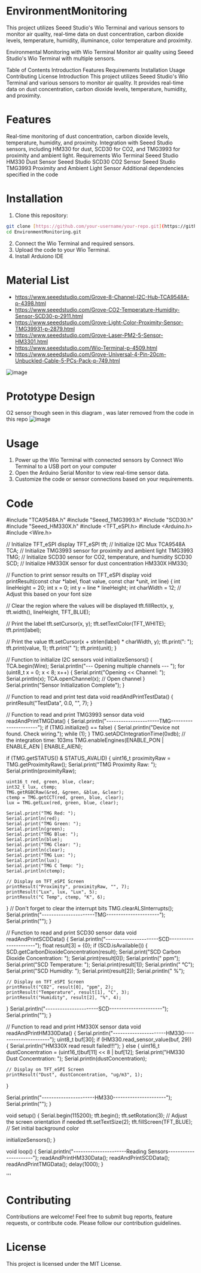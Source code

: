 # EnvironmentMonitoring
 This project utilizes Seeed Studio's Wio Terminal and various sensors to monitor air quality, real-time data on dust concentration, carbon dioxide levels, temperature, humidity, illuminance, color temperature and proximity.
 
Environmental Monitoring with Wio Terminal
Monitor air quality using Seeed Studio's Wio Terminal with multiple sensors.

Table of Contents
Introduction
Features
Requirements
Installation
Usage
Contributing
License
Introduction
This project utilizes Seeed Studio's Wio Terminal and various sensors to monitor air quality. It provides real-time data on dust concentration, carbon dioxide levels, temperature, humidity, and proximity.

# Features
Real-time monitoring of dust concentration, carbon dioxide levels, temperature, humidity, and proximity.
Integration with Seeed Studio sensors, including HM330 for dust, SCD30 for CO2, and TMG3993 for proximity and ambient light.
Requirements
Wio Terminal
Seeed Studio HM330 Dust Sensor
Seeed Studio SCD30 CO2 Sensor
Seeed Studio TMG3993 Proximity and Ambient Light Sensor
Additional dependencies specified in the code

# Installation

1. Clone this repository:

```bash
git clone [https://github.com/your-username/your-repo.git](https://github.com/asediga/EnvironmentMonitoring.git)
cd EnvironmentMonitoring.git
```
2. Connect the Wio Terminal and required sensors.
3. Upload the code to your Wio Terminal.
4. Install Arduiono IDE

# Material List
* https://www.seeedstudio.com/Grove-8-Channel-I2C-Hub-TCA9548A-p-4398.html
* https://www.seeedstudio.com/Grove-CO2-Temperature-Humidity-Sensor-SCD30-p-2911.html
* https://www.seeedstudio.com/Grove-Light-Color-Proximity-Sensor-TMG39931-p-2879.html
* https://www.seeedstudio.com/Grove-Laser-PM2-5-Sensor-HM3301.html
* https://www.seeedstudio.com/Wio-Terminal-p-4509.html
* https://www.seeedstudio.com/Grove-Universal-4-Pin-20cm-Unbuckled-Cable-5-PCs-Pack-p-749.html

![image](https://github.com/asediga/EnvironmentMonitoring/assets/92961504/579c947b-c504-4c85-a66a-d5a42c241494)


# Prototype Design
<note> O2 sensor though seen in this diagram , was later removed from the code in this repo 
![image](https://github.com/asediga/EnvironmentMonitoring/assets/92961504/42e19646-7537-4ba0-a4f5-518f43603f83)

# Usage
1. Power up the Wio Terminal with connected sensors by  Connect Wio Terminal to a USB port on your computer
4. Open the Arduino Serial Monitor to view real-time sensor data.
5. Customize the code or sensor connections based on your requirements.

# Code
#include "TCA9548A.h"
#include "Seeed_TMG3993.h"
#include "SCD30.h"
#include "Seeed_HM330X.h"
#include <TFT_eSPI.h>
#include <Arduino.h>
#include <Wire.h>

// Initialize TFT_eSPI display
TFT_eSPI tft;
// Initialize I2C Mux
TCA9548A TCA;
// Initialize TMG3993 sensor for proximity and ambient light
TMG3993 TMG;
// Initialize SCD30 sensor for CO2, temperature, and humidity
SCD30 SCD;
// Initialize HM330X sensor for dust concentration
HM330X HM330;

// Function to print sensor results on TFT_eSPI display
void printResult(const char *label, float value, const char *unit, int line) {
  int lineHeight = 20;
  int x = 0;
  int y = line * lineHeight;
  int charWidth = 12; // Adjust this based on your font size

  // Clear the region where the values will be displayed
  tft.fillRect(x, y, tft.width(), lineHeight, TFT_BLUE);

  // Print the label
  tft.setCursor(x, y);
  tft.setTextColor(TFT_WHITE);
  tft.print(label);

  // Print the value
  tft.setCursor(x + strlen(label) * charWidth, y);
  tft.print(": ");
  tft.print(value, 1);
  tft.print(" ");
  tft.print(unit);
}

// Function to initialize I2C sensors
void initializeSensors() {
  TCA.begin(Wire);
  Serial.println("--- Opening multiple channels --- ");
  for (uint8_t x = 0; x < 8; x++) {
    Serial.print("Opening << Channel: ");
    Serial.println(x);
    TCA.openChannel(x);   // Open channel
  }
  Serial.println("Sensor Initialization Complete");
}

// Function to read and print test data
void readAndPrintTestData() {
  printResult("TestData", 0.0, "", 7);
}

// Function to read and print TMG3993 sensor data
void readAndPrintTMGData() {
  Serial.println("----------------------TMG----------------------");
  if (TMG.initialize() == false) {
    Serial.println("Device not found. Check wiring.");
    while (1);
  }
  TMG.setADCIntegrationTime(0xdb); // the integration time: 103ms
  TMG.enableEngines(ENABLE_PON | ENABLE_AEN | ENABLE_AIEN);

  if (TMG.getSTATUS() & STATUS_AVALID) {
    uint16_t proximityRaw = TMG.getProximityRaw();
    Serial.print("TMG Proximity Raw: ");
    Serial.println(proximityRaw);

    uint16_t red, green, blue, clear;
    int32_t lux, ctemp;
    TMG.getRGBCRaw(&red, &green, &blue, &clear);
    ctemp = TMG.getCCT(red, green, blue, clear);
    lux = TMG.getLux(red, green, blue, clear);

    Serial.print("TMG Red: ");
    Serial.println(red);
    Serial.print("TMG Green: ");
    Serial.println(green);
    Serial.print("TMG Blue: ");
    Serial.println(blue);
    Serial.print("TMG Clear: ");
    Serial.println(clear);
    Serial.print("TMG Lux: ");
    Serial.println(lux);
    Serial.print("TMG C Temp: ");
    Serial.println(ctemp);

    // Display on TFT_eSPI Screen
    printResult("Proximity", proximityRaw, "", 7);
    printResult("Lux", lux, "Lux", 5);
    printResult("C Temp", ctemp, "K", 6);
  }
  // Don't forget to clear the interrupt bits
  TMG.clearALSInterrupts();
  Serial.println("----------------------TMG----------------------");
  Serial.println("");
}

// Function to read and print SCD30 sensor data
void readAndPrintSCDData() {
  Serial.println("----------------------SCD----------------------");
  float result[3] = {0};
  if (SCD.isAvailable()) {
    SCD.getCarbonDioxideConcentration(result);
    Serial.print("SCD Carbon Dioxide Concentration: ");
    Serial.print(result[0]);
    Serial.println(" ppm");
    Serial.print("SCD Temperature: ");
    Serial.print(result[1]);
    Serial.println(" °C");
    Serial.print("SCD Humidity: ");
    Serial.print(result[2]);
    Serial.println(" %");

    // Display on TFT_eSPI Screen
    printResult("CO2", result[0], "ppm", 2);
    printResult("Temperature", result[1], "C", 3);
    printResult("Humidity", result[2], "%", 4);
  }
  Serial.println("----------------------SCD----------------------");
  Serial.println("");
}

// Function to read and print HM330X sensor data
void readAndPrintHM330Data() {
  Serial.println("----------------------HM330----------------------");
  uint8_t buf[30];
  if (HM330.read_sensor_value(buf, 29)) {
    Serial.println("HM330X read result failed!!!");
  } else {
    uint16_t dustConcentration = (uint16_t)buf[11] << 8 | buf[12];
    Serial.print("HM330 Dust Concentration: ");
    Serial.println(dustConcentration);

    // Display on TFT_eSPI Screen
    printResult("Dust", dustConcentration, "ug/m3", 1);
  }

  Serial.println("----------------------HM330----------------------");
  Serial.println("");
}

void setup() {
  Serial.begin(115200);
  tft.begin();
  tft.setRotation(3); // Adjust the screen orientation if needed
  tft.setTextSize(2);
  tft.fillScreen(TFT_BLUE);  // Set initial background color

  initializeSensors();
}

void loop() {
  Serial.println("----------------------Reading Sensors----------------------");
  readAndPrintHM330Data();
  readAndPrintSCDData();
  readAndPrintTMGData();
  delay(1000);
}


'''
# Contributing
Contributions are welcome! Feel free to submit bug reports, feature requests, or contribute code. Please follow our contribution guidelines.

# License
This project is licensed under the MIT License.
